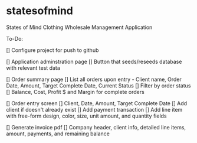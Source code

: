 statesofmind
============

States of Mind Clothing Wholesale Management Application

To-Do:

[] Configure project for push to github

[] Application adminstration page
  	[] Button that seeds/reseeds database with relevant test data

[] Order summary page
	[] List all orders upon entry
		- Client name, Order Date, Amount, Target Complete Date, Current Status
	[] Filter by order status
	[] Balance, Cost, Profit $ and Margin for complete orders

[] Order entry screen
	[] Client, Date, Amount, Target Complete Date
	[] Add client if doesn't already exist
	[] Add payment transaction
	[] Add line item with free-form design, color, size, unit amount, and quantity fields

[] Generate invoice pdf
	[] Company header, client info,  detailed line items, amount, payments, and remaining balance	

